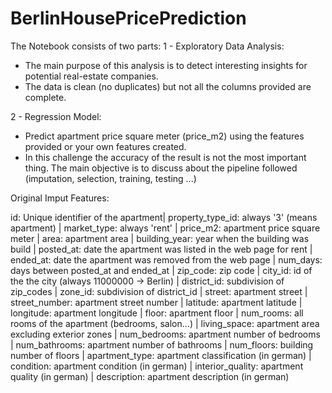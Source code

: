 # BerlinHousePricePrediction

The Notebook consists of two parts:
1 - Exploratory Data Analysis:
- The main purpose of this analysis is to detect interesting insights for potential real-estate companies.
- The data is clean (no duplicates) but not all the columns provided are complete.

2 - Regression Model:
- Predict apartment price square meter (price_m2) using the features provided or your own features created.
- In this challenge the accuracy of the result is not the most important thing. The main objective is to discuss about the pipeline followed (imputation, selection, training, testing ...)

Original Imput Features:

id: Unique identifier of the apartment| 
property_type_id: always '3' (means apartment) | 
market_type: always 'rent' | 
price_m2: apartment price square meter | 
area: apartment area | 
building_year: year when the building was build | 
posted_at: date the apartment was listed in the web page for rent | 
ended_at: date the apartment was removed from the web page | 
num_days: days between posted_at and ended_at | 
zip_code: zip code | 
city_id: id of the the city (always 11000000 -> Berlin) | 
district_id: subdivision of zip_codes | 
zone_id: subdivision of district_id | 
street: apartment street | 
street_number: apartment street number | 
latitude: apartment latitude | 
longitude: apartment longitude | 
floor: apartment floor | 
num_rooms: all rooms of the apartment (bedrooms, salon...) | 
living_space: apartment area excluding exterior zones | 
num_bedrooms: apartment number of bedrooms | 
num_bathrooms: apartment number of bathrooms | 
num_floors: building number of floors | 
apartment_type: apartment classification (in german) | 
condition: apartment condition (in german) | 
interior_quality: apartment quality (in german) | 
description: apartment description (in german) 
